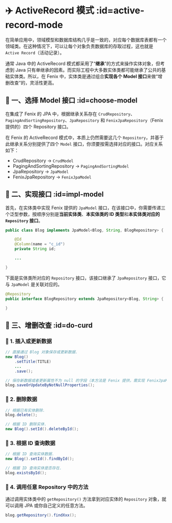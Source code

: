 # ✈️ ActiveRecord 模式 :id=active-record-mode

在简单应用中，领域模型和数据库结构几乎是一致的，对应每个数据库表都有一个领域类。在这种情况下，可以让每个对象负责数据库的存取过程，这也就是 `Active Record`（活动记录）。

通常 Java 中的 ActiveRecord 模式都采用了“**继承**”的方式来操作实体对象，但考虑到 Java 只有单继承的因素。而实际工程中大多数实体类都可能继承了公共的基础实体类。所以，在 Fenix 中，实体类是通过组合**实现各个 Model 接口**来做“增删改查”的，灵活性更高。

## 🍣 一、选择 Model 接口 :id=choose-model

在集成了 Fenix 的 JPA 中，根据继承关系存在 `CrudRepository`、`PagingAndSortingRepository`、`JpaRepository` 和 `FenixJpaRepository`（Fenix 提供的）四个 Repository 接口。

在 Fenix 的 ActiveRecord 模式中，本质上仍然需要这几个 `Repository`，并基于此继承关系分别提供了四个 `Model` 接口，你须要按需选择对应的接口。对应关系如下：

- CrudRepository -> `CrudModel`
- PagingAndSortingRepository -> `PagingAndSortingModel`
- JpaRepository -> `JpaModel`
- FenixJpaRepository -> `FenixJpaModel`

## 🍡 二、实现接口 :id=impl-model

首先，在实体类中实现 Fenix 提供的 `JpaModel` 接口，在该接口中，你需要传递三个泛型参数，按顺序分别是**当前实体类**、**本实体类的 ID 类型**和**本实体类对应的 `Repository` 接口**。

```java
public class Blog implements JpaModel<Blog, String, BlogRepository> {

    @Id
    @Column(name = "c_id")
    private String id;

    ...

}
```

下面是实体类所对应的 `Repository` 接口，该接口继承了 `JpaRepository` 接口，它与 `JpaModel` 是关联对应的。

```java
@Repository
public interface BlogRepository extends JpaRepository<Blog, String> {

}
```

## 🍕 三、增删改查 :id=do-curd

### 🍨 1. 插入或更新数据

```java
// 直接通过 Blog 对象保存或更新数据.
new Blog()
    .setTitle(TITLE)
    ...
    .save(); 

// 保存新数据或者更新属性不为 null 的字段（本方法是 Fenix 提供，需实现 FenixJpaModel）
blog.saveOrUpdateByNotNullProperties();
```

### 🍩 2. 删除数据

```java
// 根据已有实体删除.
blog.delete();

// 根据 ID 删除实体.
new Blog().setId().deleteById();
```

### 🎂 3. 根据 ID 查询数据

```java
// 根据 ID 查询实体数据.
new Blog().setId().findById();

// 根据 ID 查询实体是否存在.
blog.existsById();
```

### 🍰 4. 调用任意 Repository 中的方法

通过调用实体类中的 `getRepository()` 方法拿到对应实体的 `Repository` 对象，就可以调用 JPA 或你自己定义的任意方法。

```java
blog.getRepository().findXxx();
```
